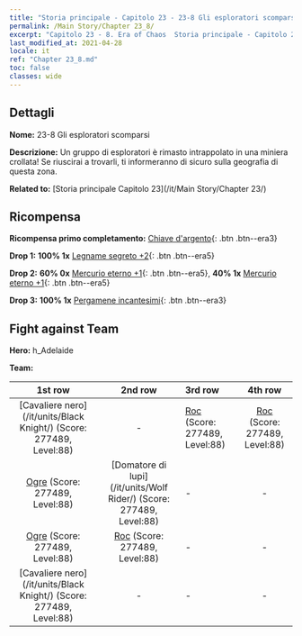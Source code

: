 ```yaml
---
title: "Storia principale - Capitolo 23 - 23-8 Gli esploratori scomparsi"
permalink: /Main Story/Chapter 23_8/
excerpt: "Capitolo 23 - 8. Era of Chaos  Storia principale - Capitolo 23_8. 23-8 Gli esploratori scomparsi"
last_modified_at: 2021-04-28
locale: it
ref: "Chapter 23_8.md"
toc: false
classes: wide
---
```


## Dettagli

 **Nome:** 23-8 Gli esploratori scomparsi

 **Descrizione:** Un gruppo di esploratori è rimasto intrappolato in una miniera crollata! Se riuscirai a trovarli, ti informeranno di sicuro sulla geografia di questa zona.

 **Related to:** [Storia principale Capitolo 23](/it/Main Story/Chapter 23/)

## Ricompensa

 **Ricompensa primo completamento:** [Chiave d'argento](/ItemsIT/con_693/){: .btn .btn--era3}

 **Drop 1:** **100% 1x** [Legname segreto +2](/ItemsIT/mat_76/){: .btn .btn--era5}

 **Drop 2:** **60% 0x** [Mercurio eterno +1](/ItemsIT/mat_70/){: .btn .btn--era5}, **40% 1x** [Mercurio eterno +1](/ItemsIT/mat_70/){: .btn .btn--era5}

 **Drop 3:** **100% 1x** [Pergamene incantesimi](/ItemsIT/con_694/){: .btn .btn--era3}


## Fight against Team
 **Hero:** h_Adelaide

 **Team:**


  | 1st row | 2nd row | 3rd row | 4th row |
  |:----:|:----:|:----|:----:|
  | [Cavaliere nero](/it/units/Black Knight/) (Score: 277489, Level:88)  | - | [Roc](/it/units/Roc/) (Score: 277489, Level:88)  | [Roc](/it/units/Roc/) (Score: 277489, Level:88)  |
  | [Ogre](/it/units/Ogre/) (Score: 277489, Level:88)  | [Domatore di lupi](/it/units/Wolf Rider/) (Score: 277489, Level:88)  | - | - |
  | [Ogre](/it/units/Ogre/) (Score: 277489, Level:88)  | [Roc](/it/units/Roc/) (Score: 277489, Level:88)  | - | - |
  | [Cavaliere nero](/it/units/Black Knight/) (Score: 277489, Level:88)  | - | - | - |


